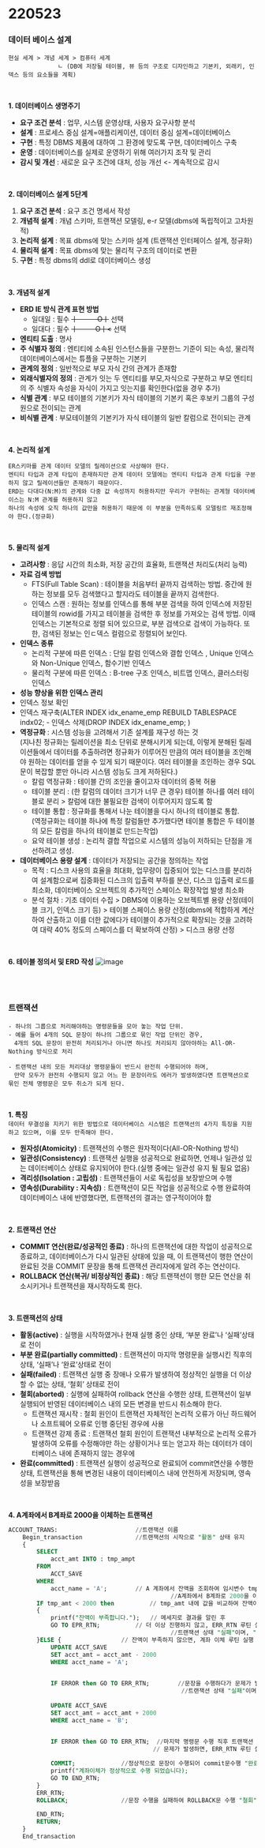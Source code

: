 # 220523


### 데이터 베이스 설계 ###   
```
현실 세계 > 개념 세계 > 컴퓨터 세계
              ㄴ (DB에 저장될 테이블, 뷰 등의 구조로 디자인하고 기본키, 외래키, 인덱스 등의 요소들을 계획)
```   
<BR>
  
__1. 데이터베이스 생명주기__
- __요구 조건 분석__ : 업무, 시스템 운영상태, 사용자 요구사항 분석
-	__설계__ : 프로세스 중심 설계=애플리케이션, 데이터 중심 설계=데이터베이스
-	__구현__ : 특정 DBMS 제품에 대하여 그 환경에 맞도록 구현, 데이터베이스 구축
-	__운영__ : 데이터베이스를 실제로 운영하기 위해 여러가지 조작 및 관리
-	__감시 및 개선__ : 새로운 요구 조건에 대처, 성능 개선 <- 계속적으로 감시   

<br>
  
__2. 데이터베이스 설계 5단계__   
1.	__요구 조건 분석__ : 요구 조건 명세서 작성
2.	__개념적 설계__ : 개념 스키마, 트랜잭션 모델링, e-r 모델(dbms에 독립적이고 고차원적)
3.	__논리적 설계__ : 목표 dbms에 맞는 스키마 설계 (트랜잭션 인터페이스 설계, 정규화)
4.	__물리적 설계__ : 목표 dbms에 맞는 물리적 구조의 데이터로 변환
5.	__구현__ : 특정 dbms의 ddl로 데이터베이스 생성   

<br>
  
__3. 개념적 설계__   
- __ERD IE 방식 관계 표현 방법__
  - 일대일 : 필수 <s>ㅣ     　 　    Oㅣ</s> 선택
  - 일대다 : 필수 <s>ㅣ     　　    Oㅣ<</s> 선택   
- __엔티티 도출__ : 명사
-	__주 식별자 정의__ : 엔티티에 소속된 인스턴스들을 구분한느 기준이 되는 속성, 물리적 데이터베이스에서는 튜플을 구분하는 기본키
-	__관계의 정의__ : 일반적으로 부모 자식 간의 관계가 존재함
-	__외래식별자의 정의__ : 관계가 잇는 두 엔티티를 부모,자식으로 구분하고 부모 엔티티의 주 식별자 속성을 자식이 가지고 잇는지를 확인한다(없을 경우 추가)
-	__식별 관계__ : 부모 테이블의 기본키가 자식 테이블의 기본키 혹은 후보키 그룹의 구성원으로 전이되는 관계 
-	__비식별 관계__ : 부모테이블의 기본키가 자식 테이블의 일반 칼럼으로 전이되는 관계    
  
<br>
  
__4. 논리적 설계__
```
ER스키마를 관계 데이터 모델의 릴레이션으로 사상해야 한다. 
엔티티 타입과 관계 타입이 존재하지만 관계 데이터 모델에는 엔티티 타입과 관계 타입을 구분하지 않고 릴레이션들만 존재하기 때문이다.
ERD는 다대다(N:M)의 관계와 다중 값 속성까지 허용하지만 우리가 구현하는 관계형 데이터베이스는 N:M 관계를 허용하지 않고 
하나의 속성에 오직 하나의 값만을 허용하기 때문에 이 부분을 만족하도록 모델링르 재조정해야 한다.(정규화)
```

<br>

__5. 물리적 설계__
-	__고려사항__ : 응답 시간의 최소화, 저장 공간의 효율화, 트랜잭션 처리도(처리 능력)
-	__자료 검색 방법__
    -	FTS(Full Table Scan) : 테이블을 처음부터 끝까지 검색하는 방법. 중간에 원하는 정보를 모두 검색했다고 할지라도 테이블을 끝까지 검색한다.
    -	인덱스 스캔 : 원하는 정보를 인덱스를 통해 부분 검색을 하여 인덱스에 저장된 테이블의 rowid를 가지고 테이블을 검색한 후 정보를 가져오는 검색 방법. 이때 인덱스는 기본적으로 정렬 되어 있으므로, 부분 검색으로 검색이 가능하다. 또한, 검색된 정보는 인ㄷ덱스 컬럼으로 정렬되어 보인다.
-	__인덱스 종류__
    - 논리적 구분에 따른 인덱스 : 단일 칼럼 인덱스와 결합 인덱스 , Unique 인덱스와 Non-Unique 인덱스, 함수기반 인덱스
    -	물리적 구분에 따른 인덱스 : B-tree 구조 인덱스, 비트맵 인덱스, 클러스터링 인덱스
-	__성능 향상을 위한 인덱스 관리__
   -	인덱스 정보 확인
   -	인덱스 재구축(ALTER INDEX idx_ename_emp REBUILD TABLESPACE indx02;
    -	인덱스 삭제(DROP INDEX idx_ename_emp; )
-	__역정규화__ : 시스템 성능을 고려해서 기존 설계를 재구성 하는 것   
(지나친 정규화는 릴레이션을 최소 단위로 분해시키게 되는데, 이렇게 분해된 릴레이션들에서 데이터를 추출하려면 정규화가 이루어진 만큼의 여러 테이블을 조인해야 원하는 데이터를 얻을 수 있게 되기 때문이다. 여러 테이블을 조인하는 경우 SQL문이 복잡할 뿐만 아니라 시스템 성능도 크게 저하된다.)
    -	칼럼 역정규화 : 테이블 간의 조인을 줄이고자 데이터의 중복 허용
    -	테이블 분리 : (한 칼럼의 데이터 크기가 너무 큰 경우) 테이블 하나를 여러 테이블로 분리 > 칼럼에 대한 불필요한 검색이 이루어지지 않도록 함 
    -	테이블 통합 : 정규화를 통해서 나눈 테이블을 다시 하나의 테이블로 통합.   
  (역정규화는 테이블 하나에 특정 칼럼들만 추가했다면 테이블 통합은 두 테이블의 모든 칼럼을 하나의 테이블로 만드는작업)
    -	요약 테이블 생성 : 논리적 결합 작업으로 시스템의 성능이 저하되는 단점을 개선하려고 생성. 
-	__데이터베이스 용량 설계__ : 데이터가 저장되는 공간을 정의하는 작업
    -	목적 : 디스크 사용의 효율을 최대화, 업무량이 집중되어 있는 디스크를 분리하여 설계함으로써 집중화된 디스크의 입출력 부하를 분산, 디스크 입출력 로드를 최소화, 데이터베이스 오브젝트의 추가적인 스페이스 확장작업 발생 최소화
    -	분석 절차 : 기초 데이터 수집 > DBMS에 이용하는 오브젝트별 용량 산정(테이블 크기, 인덱스 크기 등) > 테이블 스페이스 용량 산정(dbms에 적합하게 계산하여 산출하고 이를 더한 값에다가 테이블이 추가적으로 확장되는 것을 고려하여 대략 40% 정도의 스페이스를 더 확보하여 산정) > 디스크 용량 선정
  

  <BR>
  
  __6. 테이블 정의서 및 ERD 작성__
![image](https://user-images.githubusercontent.com/94505794/169736667-f9b1d653-a950-43c6-88b7-0633689cd4ee.png)

<br><br>

### 트랜잭션 ###

```
- 하나의 그룹으로 처리해야하는 명령문들을 모아 놓는 작업 단위.   
- 예를 들어 4개의 SQL 문장이 하나의 그룹으로 묶인 작업 단위인 경우, 
　4개의 SQL 문장이 완전히 처리되거나 아니면 하나도 처리되지 않아야하는 All-OR-Nothing 방식으로 처리   
 
- 트랜잭션 내의 모든 처리대상 명령문들이 반드시 완전히 수행되어야 하며,
　만약 모두가 완전히 수행되지 않고 어느 한 문장이라도 에러가 발생하였다면 트랜잭션으로 묶인 전체 명령문은 모두 취소가 되게 된다.
```

<br>

__1. 특징__   
```데이터 무결성을 지키기 위한 방법으로 데이터베이스 시스템은 트랜잭션의 4가지 특징을 지원하고 있으며, 이를 모두 만족해야 한다.```
-	__원자성(Atomicity)__ : 트랜잭션의 수행은 원자적이다(All-OR-Nothing 방식)
-	__일관성(Consistency)__ : 트랜잭션 실행을 성공적으로 완료하면, 언제나 일관성 있는 데이터베이스 상태로 유지되어야 한다.(실행 중에는 일관성 유지 될 필요 없음)
-	__격리성(Isolation : 고립성)__ : 트랜잭션들이 서로 독립성을 보장받으며 수행
- __영속성(Durability : 지속성)__ : 트랜잭션이 모든 작업을 성공적으로 수행 완료하여 데이터베이스 내에 반영했다면, 트랜잭션의 결과는 영구적이어야 함

<br>

__2. 트랜잭션 연산__
-	__COMMIT 연산(완료/성공적인 종료)__ : 하나의 트랜잭션에 대한 작업이 성공적으로 종료하고, 데이터베이스가 다시 일관된 상태에 있을 때, 이 트랜잭션이 행한 연산이 완료된 것을 COMMIT 문장을 통해 트랜잭션 관리자에게 알려 주는 연산이다.
-	__ROLLBACK 연산(복귀/ 비정상적인 종료)__ : 해당 트랜잭션이 행한 모든 연산을 취소시키거나 트랜잭션을 재시작하도록 한다.

<br>

__3. 트랜잭션의 상태__
-	__활동(active)__ : 실행을 시작하였거나 현재 실행 중인 상태, ‘부분 완료’나 ‘실패’상태로 전이
-	__부분 완료(partially committed)__ : 트랜잭션이 마지막 명령문을 실행시킨 직후의 상태, ‘실패’나 ‘완료’상태로 전이
- __실패(failed)__ : 트랜잭션 실행 중 장애나 오류가 발생하여 정상적인 실행을 더 이상 할 수 없는 상태, ‘철회’ 상태로 전이
-	__철회(aborted)__ : 실행에 실패하여 rollback 연산을 수행한 상태, 트랜잭션이 일부 실행되어 반영된 데이터베이스 내의 모든 변경을 반드시 취소해야 한다.
    - 트랜잭션 재시작 : 철회 원인이 트랜잭션 자체적인 논리적 오류가 아닌 하드웨어나 소프트웨어 오류로 인행 중단된 경우에 사용
    - 트랜잭션 강제 종료 : 트랜잭션 철회 원인이 트랜잭션 내부적으로 논리적 오류가 발생하여 오류를 수정해야만 하는 상황이거나 또는 얻고자 하는 데이터가 데이터베이스 내에 존재하지 않는 경우에 
-	__완료(committed)__ : 트랜잭션 실행이 성공적으로 완료되어 commit연산을 수행한 상태, 트랜잭션을 통해 변경된 내용이 데이터베이스 내에 안전하게 저장되며, 영속성을 보장받음

<br>

__4. A계좌에서 B계좌로 2000을 이체하는 트랜잭션__
```sql
ACCOUNT_TRANS:						//트랜잭션 이름
	Begin_transaction				//트랜잭션의 시작으로 "활동" 상태 유지
	{
		SELECT
			acct_amt INTO : tmp_ampt		
		FROM
			ACCT_SAVE
		WHERE
			acct_name = 'A';		// A 계좌에서 잔액을 조회하여 임시변수 tmp_amp에 저장
		                                      //A계좌에서 B계좌로 2000을 이체하기 위한 잔액 비교 루틴
		IF tmp_amt < 2000 then			// tmp_amt 내에 값을 비교하여 잔액이 부족하면,
		{
			printf("잔액이 부족합니다.");	// 메세지로 결과를 알린 후
			GO TO EPR_RTN;			// 더 이상 진행하지 않고, ERR_RTN 루틴 실행
			                                  //트랜잭션 상태 "실패"이며, "철회"로 이동 예정
		}ELSE {					// 잔액이 부족하지 않으면, 계좌 이체 루틴 실행
			UPDATE ACCT_SAVE
			SET acct_amt = acct_amt - 2000
			WHERE acct_name = 'A';

			
			IF ERROR then GO TO ERR_RTN;        //문장을 수행하다가 문제가 발생하면, ERR_RTN 루틴 실행
		                                         //트랜잭션 상태 "실패"이며, "철회"로 이동 예정
      
			UPDATE ACCT_SAVE
			SET acct_amt = acct_amt + 2000
			WHERE acct_name = 'B';

			
			IF ERROR then GO TO ERR_RTN;  //마지막 명령문 수행 직후 트랜잭션 상태 "부분완료" 문장을 수행하다가
			                             // 문제가 발생하면, ERR_RTN 루틴 실행 트랜잭션 상태 "실패"이며, "철회"로 이동 예정

			COMMIT;				//정상적으로 문장이 수행되어 commit문수행 "완료"
			printf("계좌이체가 정상적으로 수행 되었습니다);
			GO TO END_RTN;
		}
		ERR_RTN;
		ROLLBACK;				//문장 수행을 실패하여 ROLLBACK문 수행 "철회"

		END_RTN;
		RETURN;
	}
	End_transaction
```      
